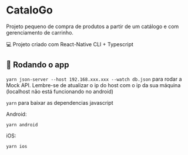# CataloGo

Projeto pequeno de compra de produtos a partir de um catálogo e com gerenciamento de carrinho.

 💻  Projeto criado com React-Native CLI + Typescript

## 🚀 Rodando o app

`yarn json-server --host 192.168.xxx.xxx --watch db.json` para rodar a Mock API.
Lembre-se de atualizar o ip do host com o ip da sua máquina (localhost não está funcionando no android)

`yarn` para baixar as dependencias javascript

Android:
```
yarn android
```

iOS:
```
yarn ios
```
